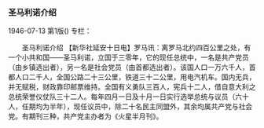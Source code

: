 ### 圣马利诺介绍

1946-07-13
第1版()
专栏：

　　圣马利诺介绍
    【新华社延安十日电】罗马讯：离罗马北约四百公里之处，有一个小共和国——圣马利诺，立国于三零年，它的现任总统中，一名是共产党员（由乡镇选出者），另一名是社会党员（由首都选出者）。该国人口一万六千人，首都人口二千人，全国公路二十三公里，铁道三十二公里，用电汽机车。国内无兵，并无赋税，财政靠印邮票维持。全国有义勇队三百人，宪兵十二人，借自意大利之总统荣誉仪仗队三十二人。每年四月一日及十月一日实行选举总统与议员（六十人，任期均为半年），现任议员中，除二十名民主同盟外，其余均属共产党与社会党。有期刊三种，共产党主办者为《火星半月刊》。
